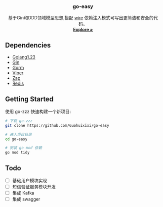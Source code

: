 <div align="center">
  <h3 align="center">go-easy</h3>

  <p align="center">
    基于Gin和DDD领域模型思想,搭配 <a href="https://github.com/google/wire">wire</a> 依赖注入模式可写出更简洁和安全的代码。
    <br />
    <a href="https://github.com/Guohuixixi/go-easy"><strong>Explore »</strong></a>
    <br />
  </p>
</div>

## Dependencies
- [Golang1.23](https://github.com/golang/go)
- [Gin](https://github.com/gin-gonic/gin)
- [Gorm](https://github.com/jinzhu/gorm)
- [Viper](https://github.com/spf13/viper)
- [Zap](https://github.com/uber-go/zap)
- [Redis](https://github.com/go-redis/redis)

## Getting Started
使用 go-zzz 快速构建一个新项目:
```bash
# 下载 go-zzz
git clone https://github.com/Guohuixixi/go-easy

# 进入项目目录
cd go-easy

# 安装 go mod 依赖
go mod tidy
```

## Todo
- [ ] 基础用户模块实现
- [ ] 短信验证服务模块开发
- [ ] 集成 Kafka
- [ ] 集成 swagger